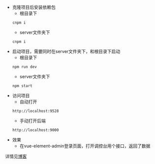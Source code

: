 - 克隆项目后安装依赖包
  - 根目录下
  ```
  cnpm i
  ```
  - server文件夹下
  ```
  cnpm i
  ```
- 启动项目，需要同时在server文件夹下，和根目录下启动
  - 根目录下
  ```
  npm run dev
  ```
  - server文件夹下
  ```
  npm start
  ```
- 访问项目
  - 自动打开
  ```
  http://localhost:9528
  ```
  - 手动打开后端
  ```
  http://localhost:9000
  ```
- 效果 
  - 在vue-element-admin登录页面，打开调控台用个接口，返回了数据

详情见[博客](https://blog.csdn.net/kingAn123/article/details/89400603)